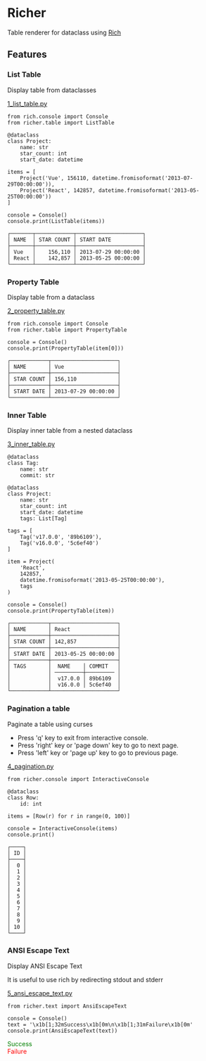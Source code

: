 # Richer

Table renderer for dataclass using [Rich](https://github.com/willmcgugan/rich)

## Features

### List Table

Display table from dataclasses

[1_list_table.py](example/1_list_table.py)

```python3
from rich.console import Console
from richer.table import ListTable

@dataclass
class Project:
    name: str
    star_count: int
    start_date: datetime

items = [
    Project('Vue', 156110, datetime.fromisoformat('2013-07-29T00:00:00')),
    Project('React', 142857, datetime.fromisoformat('2013-05-25T00:00:00'))
]

console = Console()
console.print(ListTable(items))
```

```
┌───────┬────────────┬─────────────────────┐
│ NAME  │ STAR COUNT │ START DATE          │
├───────┼────────────┼─────────────────────┤
│ Vue   │    156,110 │ 2013-07-29 00:00:00 │
│ React │    142,857 │ 2013-05-25 00:00:00 │
└───────┴────────────┴─────────────────────┘
```

### Property Table

Display table from a dataclass

[2_property_table.py](example/2_property_table.py)

```python3
from rich.console import Console
from richer.table import PropertyTable

console = Console()
console.print(PropertyTable(item[0]))
```

```
┌────────────┬─────────────────────┐
│ NAME       │ Vue                 │
├────────────┼─────────────────────┤
│ STAR COUNT │ 156,110             │
├────────────┼─────────────────────┤
│ START DATE │ 2013-07-29 00:00:00 │
└────────────┴─────────────────────┘
```

### Inner Table

Display inner table from a nested dataclass

[3_inner_table.py](example/3_inner_table.py)

```python3
@dataclass
class Tag:
    name: str
    commit: str

@dataclass
class Project:
    name: str
    star_count: int
    start_date: datetime
    tags: List[Tag]

tags = [
    Tag('v17.0.0', '89b6109'),
    Tag('v16.0.0', '5c6ef40')
]

item = Project(
    'React',
    142857,
    datetime.fromisoformat('2013-05-25T00:00:00'),
    tags
)

console = Console()
console.print(PropertyTable(item))
```

```
┌────────────┬─────────────────────┐
│ NAME       │ React               │
├────────────┼─────────────────────┤
│ STAR COUNT │ 142,857             │
├────────────┼─────────────────────┤
│ START DATE │ 2013-05-25 00:00:00 │
├────────────┼─────────────────────┤
│ TAGS       │  NAME    │ COMMIT   │
│            │ ─────────┼───────── │
│            │  v17.0.0 │ 89b6109  │
│            │  v16.0.0 │ 5c6ef40  │
└────────────┴─────────────────────┘
```

### Pagination a table

Paginate a table using curses

- Press 'q' key to exit from interactive console.
- Press 'right' key or 'page down' key to go to next page.
- Press 'left' key or 'page up' key to go to previous page.

[4_pagination.py](example/4_pagination.py)

```python3
from richer.console import InteractiveConsole

@dataclass
class Row:
    id: int

items = [Row(r) for r in range(0, 100)]

console = InteractiveConsole(items)
console.print()
```

```
┌────┐
│ ID │
├────┤
│  0 │
│  1 │
│  2 │
│  3 │
│  4 │
│  5 │
│  6 │
│  7 │
│  8 │
│  9 │
│ 10 │
└────┘
```

### ANSI Escape Text

Display ANSI Escape Text

It is useful to use rich by redirecting stdout and stderr

[5_ansi_escape_text.py](example/5_ansi_escape_text.py)

```python3
from richer.text import AnsiEscapeText

console = Console()
text = '\x1b[1;32mSuccess\x1b[0m\n\x1b[1;31mFailure\x1b[0m'
console.print(AnsiEscapeText(text))
```

<div class="blockquote"><span style="color:green;">Success</span><br/><span style="color:red;">Failure</span></div>
